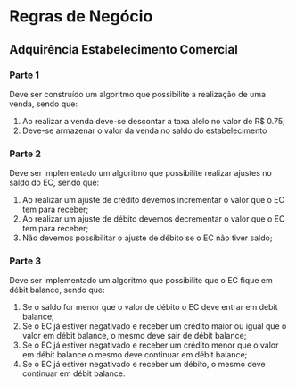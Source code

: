 # Regras de Negócio

## Adquirência Estabelecimento Comercial

### Parte 1

Deve ser construído um algoritmo que possibilite a realização de uma venda, sendo que:

1. Ao realizar a venda deve-se descontar a taxa alelo no valor de R$ 0.75;
2. Deve-se armazenar o valor da venda no saldo do estabelecimento

### Parte 2

Deve ser implementado um algoritmo que possibilite realizar ajustes no saldo do EC, sendo que:

1. Ao realizar um ajuste de crédito devemos incrementar o valor que o EC tem para receber;
2. Ao realizar um ajuste de débito devemos decrementar o valor que o EC tem para receber;
3. Não devemos possibilitar o ajuste de débito se o EC não tiver saldo;

### Parte 3

Deve ser implementado um algoritmo que possibilite que o EC fique em débit balance, sendo que:

1. Se o saldo for menor que o valor de débito o EC deve entrar em debit balance;
2. Se o EC já estiver negativado e receber um crédito maior ou igual que o valor em débit balance, o mesmo deve sair de débit balance;
3. Se o EC já estiver negativado e receber um crédito menor que o valor em débit balance o mesmo deve continuar em débit balance;
4. Se o EC já estiver negativado e receber um débito, o mesmo deve continuar em débit balance.